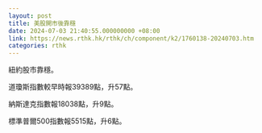 ```yaml
---
layout: post
title: 美股開市後靠穩
date: 2024-07-03 21:40:55.000000000 +08:00
link: https://news.rthk.hk/rthk/ch/component/k2/1760138-20240703.htm
categories: rthk
---
```


紐約股市靠穩。

道瓊斯指數較早時報39389點，升57點。

納斯達克指數報18038點，升9點。

標準普爾500指數報5515點，升6點。
